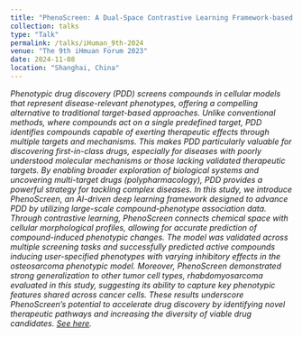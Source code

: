 ```yaml
---
title: "PhenoScreen: A Dual-Space Contrastive Learning Framework-based Phenotypic Screening Method by Linking Chemical Perturbations to Cellular Morphology"
collection: talks
type: "Talk"
permalink: /talks/iHuman_9th-2024
venue: "The 9th iHmuan Forum 2023"
date: 2024-11-08
location: "Shanghai, China"
---
```


_Phenotypic drug discovery (PDD) screens compounds in cellular models that represent disease-relevant phenotypes, offering a compelling alternative to traditional target-based approaches. Unlike conventional methods, where compounds act on a single predefined target, PDD identifies compounds capable of exerting therapeutic effects through multiple targets and mechanisms. This makes PDD particularly valuable for discovering first-in-class drugs, especially for diseases with poorly understood molecular mechanisms or those lacking validated therapeutic targets. By enabling broader exploration of biological systems and uncovering multi-target drugs (polypharmacology), PDD provides a powerful strategy for tackling complex diseases. In this study, we introduce PhenoScreen, an AI-driven deep learning framework designed to advance PDD by utilizing large-scale compound-phenotype association data. Through contrastive learning, PhenoScreen connects chemical space with cellular morphological profiles, allowing for accurate prediction of compound-induced phenotypic changes. The model was validated across multiple screening tasks and successfully predicted active compounds inducing user-specified phenotypes with varying inhibitory effects in the osteosarcoma phenotypic model. Moreover, PhenoScreen demonstrated strong generalization to other tumor cell types, rhabdomyosarcoma evaluated in this study, suggesting its ability to capture key phenotypic features shared across cancer cells. These results underscore PhenoScreen’s potential to accelerate drug discovery by identifying novel therapeutic pathways and increasing the diversity of viable drug candidates. [See here](https://book.yunzhan365.com/ydxok/wmvq/mobile/index.html)._     


